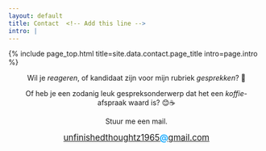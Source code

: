 ```yaml
---
layout: default
title: Contact  <!-- Add this line -->
intro: |
---
```


{% include page_top.html 
   title=site.data.contact.page_title 
   intro=page.intro 
%}

<div class="custom-section">
  
<div style="text-align:center; margin: 0px 8px 0px 12px">
  <p>Wil je <em>reageren</em>, of kandidaat zijn voor mijn rubriek  <em>gesprekken</em>? &#128172;</p>
  <p>Of heb je een zodanig leuk gespreksonderwerp dat het een <em>koffie</em>-afspraak waard is? &#128522;&#9749;</p>
  <p>Stuur me een mail.</p>
  <p><a href="mailto:unfinishedthoughtz1965@gmail.com" style="font-size: 1.2em; display:inline-block; height:30px;"><span style="font-size: 1em; display:block; height:30px">unfinishedthoughtz1965<span style="background-color: white; color: rgb(0, 162, 255); font-weight:600;">@</span>gmail.com</span></a></p>
  </div>
  
</div>

